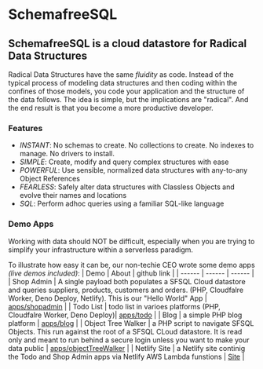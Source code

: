# SchemafreeSQL

## SchemafreeSQL is a cloud datastore for Radical Data Structures
Radical Data Structures have the same _fluidity_ as code. Instead of the typical process of modeling data structures and then coding within the confines of those models, you code your application and the structure of the data follows. The idea is simple, but the implications are "radical". And the end result is that you become a more productive developer.

### Features

- _INSTANT_: No schemas to create. No collections to create. No indexes to manage. No drivers to install.
- _SIMPLE_: Create, modify and query complex structures with ease
- _POWERFUL_: Use sensible, normalized data structures with any-to-any Object References
- _FEARLESS_: Safely alter data structures with Classless Objects and evolve their names and locations
- _SQL_: Perform adhoc queries using a familiar SQL-like language


### Demo Apps
Working with data should NOT be difficult, especially when you are trying to simplify your infrastructure within a serverless paradigm.

To illustrate how easy it can be, our non-techie CEO wrote some demo apps _(live demos included)_:
| Demo | About | github link |
| ------ | ------ | ------ |
| Shop Admin | A single payload both populates a SFSQL Cloud datastore and queries suppliers, products, customers and orders. (PHP, Cloudfalre Worker, Deno Deploy, Netlify). This is our "Hello World" App  | [apps/shopadmin](../../../apps/tree/main/shopadmin) |
| Todo List | todo list in varioes platforms (PHP, Cloudfalre Worker, Deno Deploy)| [apps/todo](apps/tree/main/todo) |
| Blog  | a simple PHP blog platform | [apps/blog](../../../apps/tree/main/blog/php) |
| Object Tree Walker  | a PHP script to navigate SFSQL Objects. This run against the root of a SFSQL CLoud datastore. It is read only and meant to run behind a secure login unless you want to make your data public  | [apps/objectTreeWalker](../../../apps/tree/main/objectTreeWalker/php) |
| Netlify Site  | a Netlify site continig the Todo and Shop Admin apps via Netlify AWS Lambda funstions | [Site](https://harmonious-mermaid-c4d794.netlify.app/) |
